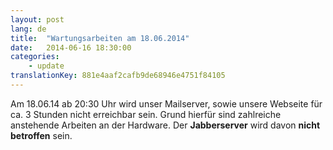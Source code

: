 ```yaml
---
layout: post
lang: de
title:  "Wartungsarbeiten am 18.06.2014"
date:   2014-06-16 18:30:00
categories:
    - update
translationKey: 881e4aaf2cafb9de68946e4751f84105
---
```

Am 18.06.14 ab 20:30 Uhr wird unser Mailserver, sowie unsere Webseite für ca. 3 Stunden nicht erreichbar sein. Grund hierfür sind zahlreiche anstehende Arbeiten an der Hardware. Der **Jabberserver** wird davon **nicht betroffen** sein.
